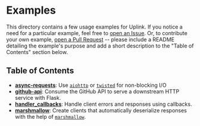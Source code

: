 # Examples

This directory contains a few usage examples for Uplink. If you notice a need for a particular example,
feel free to [open an Issue](https://github.com/prkumar/uplink/issues/new). Or, to contribute your own example,
[open a Pull Request](https://github.com/prkumar/uplink/compare) -- please include a README detailing the example's
purpose and add a short description to the "Table of Contents" section below.

## Table of Contents

- **[async-requests](async-requests)**: Use [`aiohttp`](https://github.com/aio-libs/aiohttp) or
  [`twisted`](https://github.com/twisted/twisted) for non-blocking I/O
- **[github-api](github-api)**: Consume the GitHub API to serve a downstream HTTP service with Flask.
- **[handler_callbacks](handler_callbacks)**: Handle client errors and responses using callbacks.
- **[marshmallow](marshmallow)**: Create clients that automatically deserialize responses with the
  help of [`marshmallow`](https://marshmallow.readthedocs.io/en/latest/).
